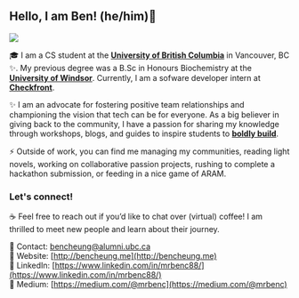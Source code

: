 ## Hello, I am Ben! (he/him)👋

<img src="https://i.imgur.com/RgKyTyy.png" />


🎓 I am a CS student at the [**University of British Columbia**](https://ubc.ca) in Vancouver, BC ✨. My previous degree was a B.Sc in Honours Biochemistry at the [**University of Windsor**](https://www.uwindsor.ca/). Currently, I am a sofware developer intern at [**Checkfront**](https://www.checkfront.com/). <br/>

✨ I am an advocate for fostering positive team relationships and championing the vision that tech can be for everyone. As a big believer in giving back to the community, I have a passion for sharing my knowledge through workshops, blogs, and guides to inspire students to [**boldly build**](https://medium.com/@mrbenc/to-boldly-build-insights-for-new-developers-to-kickstart-their-projects-d7354a15b396). 

⚡ Outside of work, you can find me managing my communities, reading light novels, working on collaborative passion projects, rushing to complete a hackathon submission, or feeding in a nice game of ARAM.

### Let's connect! 
☕ Feel free to reach out if you’d like to chat over (virtual) coffee! I am thrilled to meet new people and learn about their journey.<br/>

📌 Contact: [bencheung@alumni.ubc.ca](mailto:bencheung@alumni.ubc.ca) <br/>
📌 Website: [http://bencheung.me](http://bencheung.me)<br/>
📌 LinkedIn: [https://www.linkedin.com/in/mrbenc88/](https://www.linkedin.com/in/mrbenc88/)<br/>
📌 Medium: [https://medium.com/@mrbenc](https://medium.com/@mrbenc) 


<!-- [![MrBenC's github stats](https://github-readme-stats.vercel.app/api?username=mrbenc88&show_icons=true&include_all_commits=true&count_private=true&&hide=issues)](https://github.com/mrbenc88)
[![Top Langs](https://github-readme-stats.vercel.app/api/top-langs/?username=mrbenc88&layout=compact)](https://github.com/mrbenc88)
-->


